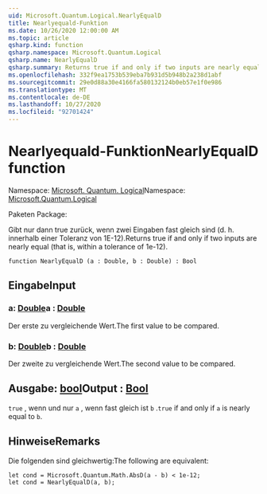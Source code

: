 ```yaml
---
uid: Microsoft.Quantum.Logical.NearlyEqualD
title: Nearlyequald-Funktion
ms.date: 10/26/2020 12:00:00 AM
ms.topic: article
qsharp.kind: function
qsharp.namespace: Microsoft.Quantum.Logical
qsharp.name: NearlyEqualD
qsharp.summary: Returns true if and only if two inputs are nearly equal (that is, within a tolerance of 1e-12).
ms.openlocfilehash: 332f9ea1753b539eba7b931d5b948b2a238d1abf
ms.sourcegitcommit: 29e0d88a30e4166fa580132124b0eb57e1f0e986
ms.translationtype: MT
ms.contentlocale: de-DE
ms.lasthandoff: 10/27/2020
ms.locfileid: "92701424"
---
```

# <a name="nearlyequald-function"></a><span data-ttu-id="dc4d9-102">Nearlyequald-Funktion</span><span class="sxs-lookup"><span data-stu-id="dc4d9-102">NearlyEqualD function</span></span>

<span data-ttu-id="dc4d9-103">Namespace: [Microsoft. Quantum. Logical](xref:Microsoft.Quantum.Logical)</span><span class="sxs-lookup"><span data-stu-id="dc4d9-103">Namespace: [Microsoft.Quantum.Logical](xref:Microsoft.Quantum.Logical)</span></span>

<span data-ttu-id="dc4d9-104">Paketen [](https://nuget.org/packages/)</span><span class="sxs-lookup"><span data-stu-id="dc4d9-104">Package: [](https://nuget.org/packages/)</span></span>


<span data-ttu-id="dc4d9-105">Gibt nur dann true zurück, wenn zwei Eingaben fast gleich sind (d. h. innerhalb einer Toleranz von 1E-12).</span><span class="sxs-lookup"><span data-stu-id="dc4d9-105">Returns true if and only if two inputs are nearly equal (that is, within a tolerance of 1e-12).</span></span>

```qsharp
function NearlyEqualD (a : Double, b : Double) : Bool
```


## <a name="input"></a><span data-ttu-id="dc4d9-106">Eingabe</span><span class="sxs-lookup"><span data-stu-id="dc4d9-106">Input</span></span>

### <a name="a--double"></a><span data-ttu-id="dc4d9-107">a: [Double](xref:microsoft.quantum.lang-ref.double)</span><span class="sxs-lookup"><span data-stu-id="dc4d9-107">a : [Double](xref:microsoft.quantum.lang-ref.double)</span></span>

<span data-ttu-id="dc4d9-108">Der erste zu vergleichende Wert.</span><span class="sxs-lookup"><span data-stu-id="dc4d9-108">The first value to be compared.</span></span>


### <a name="b--double"></a><span data-ttu-id="dc4d9-109">b: [Double](xref:microsoft.quantum.lang-ref.double)</span><span class="sxs-lookup"><span data-stu-id="dc4d9-109">b : [Double](xref:microsoft.quantum.lang-ref.double)</span></span>

<span data-ttu-id="dc4d9-110">Der zweite zu vergleichende Wert.</span><span class="sxs-lookup"><span data-stu-id="dc4d9-110">The second value to be compared.</span></span>



## <a name="output--bool"></a><span data-ttu-id="dc4d9-111">Ausgabe: [bool](xref:microsoft.quantum.lang-ref.bool)</span><span class="sxs-lookup"><span data-stu-id="dc4d9-111">Output : [Bool](xref:microsoft.quantum.lang-ref.bool)</span></span>

<span data-ttu-id="dc4d9-112">`true` , wenn und nur `a` , wenn fast gleich ist `b` .</span><span class="sxs-lookup"><span data-stu-id="dc4d9-112">`true` if and only if `a` is nearly equal to `b`.</span></span>

## <a name="remarks"></a><span data-ttu-id="dc4d9-113">Hinweise</span><span class="sxs-lookup"><span data-stu-id="dc4d9-113">Remarks</span></span>

<span data-ttu-id="dc4d9-114">Die folgenden sind gleichwertig:</span><span class="sxs-lookup"><span data-stu-id="dc4d9-114">The following are equivalent:</span></span>

```Q#
let cond = Microsoft.Quantum.Math.AbsD(a - b) < 1e-12;
let cond = NearlyEqualD(a, b);
```